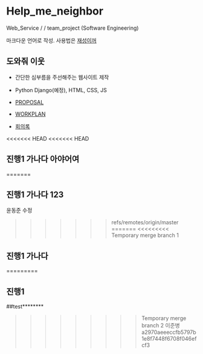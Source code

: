 # Help_me_neighbor
Web_Service / / team_project (Software Engineering)

마크다운 언어로 작성. 사용법은 [재성이꺼](https://github.com/wotjd0715/markdown.git)

## 도와줘 이웃
- 간단한 심부름을 주선해주는 웹사이트 제작  
- Python Django(예정), HTML, CSS, JS  

- [PROPOSAL](https://docs.google.com/document/d/1Xm0Gy-ZyD3RM_gVXhX98bUhG_XX4kPB2CoYMLw2cg5o/edit?usp=sharing)  
- [WORKPLAN](https://docs.google.com/spreadsheets/d/116JBGgYPy-1EQxnBNylSMEaAZSQbI69gt61lSLaQfGo/edit?usp=sharing)  
- [회의록](meetings/Progress.md)

<<<<<<< HEAD
<<<<<<< HEAD
## 진행1 가나다 아야어여
=======
## 진행1 가나다 123
윤동준 수정
>>>>>>> refs/remotes/origin/master
=======
<<<<<<<<< Temporary merge branch 1
## 진행1 가나다
=========
## 진행1

##test********
>>>>>>>>> Temporary merge branch 2
이준병
>>>>>>> a2970aeeeccfb5797b1e8f7448f6708f046efcf3
